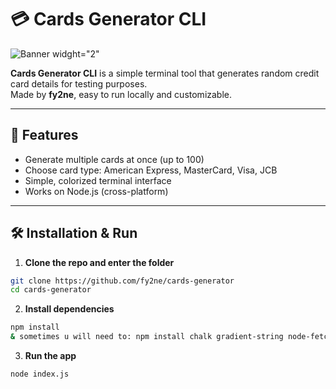 # 💳 Cards Generator CLI

![Banner widght="2"](https://cdn.discordapp.com/attachments/1196092200338071695/1431378502300598402/image.png?ex=68fd329c&is=68fbe11c&hm=f46ebd9c98e62b89f785dd8002695d494572778cddcd7bbb8ab9671e59dad1bb&)

**Cards Generator CLI** is a simple terminal tool that generates random credit card details for testing purposes.  
Made by **fy2ne**, easy to run locally and customizable.  

---

## 🚀 Features
- Generate multiple cards at once (up to 100)  
- Choose card type: American Express, MasterCard, Visa, JCB  
- Simple, colorized terminal interface  
- Works on Node.js (cross-platform)  

---

## 🛠️ Installation & Run

1. **Clone the repo and enter the folder**

```bash
git clone https://github.com/fy2ne/cards-generator
cd cards-generator
```

2. **Install dependencies**

```bash
npm install
& sometimes u will need to: npm install chalk gradient-string node-fetch
```

3. **Run the app**

```bash
node index.js
```
